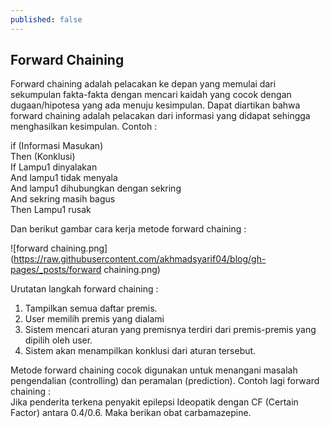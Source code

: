 ```yaml
---
published: false
---
```

## Forward Chaining

Forward chaining adalah pelacakan ke depan yang memulai dari sekumpulan fakta-fakta dengan mencari kaidah yang cocok dengan dugaan/hipotesa yang ada menuju kesimpulan. Dapat diartikan bahwa forward chaining adalah pelacakan dari informasi yang didapat sehingga menghasilkan kesimpulan. Contoh :  
    
if (Informasi Masukan)  
Then (Konklusi)  
If Lampu1 dinyalakan  
And lampu1 tidak menyala  
And lampu1 dihubungkan dengan sekring  
And sekring masih bagus  
Then Lampu1 rusak  
	
Dan berikut gambar cara kerja metode forward chaining :  

![forward chaining.png](https://raw.githubusercontent.com/akhmadsyarif04/blog/gh-pages/_posts/forward chaining.png)


Urutatan langkah forward chaining :  
1. Tampilkan semua daftar premis.
2. User memilih premis yang dialami
3. Sistem mencari aturan yang premisnya terdiri dari premis-premis yang dipilih oleh user.
4. Sistem akan menampilkan konklusi dari aturan tersebut.

Metode forward chaining cocok digunakan untuk menangani masalah pengendalian (controlling) dan peramalan (prediction). Contoh lagi forward chaining :  
Jika penderita terkena penyakit epilepsi Ideopatik dengan CF (Certain Factor) antara 0.4/0.6. Maka berikan obat carbamazepine.
